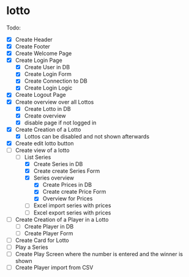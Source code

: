 # lotto

Todo:
- [x] Create Header
- [x] Create Footer
- [x] Create Welcome Page
- [x] Create Login Page
  - [x] Create User in DB
  - [x] Create Login Form
  - [x] Create Connection to DB
  - [x] Create Login Logic
- [x] Create Logout Page
- [x] Create overview over all Lottos
  - [x] Create Lotto in DB
  - [x] Create overview
  - [x] disable page if not logged in
- [x] Create Creation of a Lotto
  - [x] Lottos can be disabled and not shown afterwards
- [x] Create edit lotto button
- [ ] Create view of a lotto
  - [ ] List Series
    - [x] Create Series in DB
    - [x] Create create Series Form
    - [x] Series overview
      - [x] Create Prices in DB
      - [x] Create create Price Form
      - [x] Overview for Prices
    - [ ] Excel import series with prices
    - [ ] Excel export series with prices
- [ ] Create Creation of a Player in a Lotto
  - [ ] Create Player in DB
  - [ ] Create Player Form
- [ ] Create Card for Lotto
- [ ] Play a Series
- [ ] Create Play Screen where the number is entered and the winner is shown
- [ ] Create Player import from CSV
